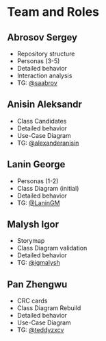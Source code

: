 # Team and Roles

## Abrosov Sergey
- Repository structure
- Personas (3-5)
- Detailed behavior
- Interaction analysis
- TG: [@saabrov](https://t.me/saabrov)

## Anisin Aleksandr
- Class Candidates
- Detailed behavior
- Use-Case Diagram
- TG: [@alexanderanisin](https://t.me/alexanderanisin)

## Lanin George
- Personas (1-2)
- Class Diagram (initial)
- Detailed behavior
- TG: [@LaninGM](https://t.me/LaninGM)

## Malysh Igor
- Storymap
- Class Diagram validation
- Detailed behavior
- TG: [@igmalysh](https://t.me/igmalysh)

## Pan Zhengwu
- CRC cards
- Class Diagram Rebuild
- Detailed behavior
- Use-Case Diagram
- TG: [@teddyzxcv](https://t.me/teddyzxcv)